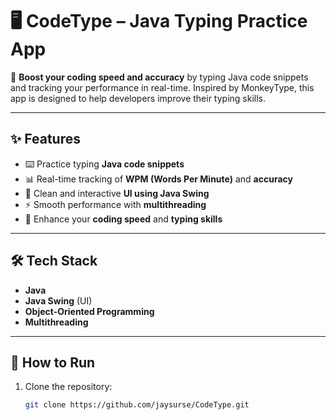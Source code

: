 # 🖥️ CodeType – Java Typing Practice App

🚀 **Boost your coding speed and accuracy** by typing Java code snippets and tracking your performance in real-time. Inspired by MonkeyType, this app is designed to help developers improve their typing skills.

---

## ✨ Features

- ⌨️ Practice typing **Java code snippets**  
- 📊 Real-time tracking of **WPM (Words Per Minute)** and **accuracy**  
- 🎨 Clean and interactive **UI using Java Swing**  
- ⚡ Smooth performance with **multithreading**  
- 🎯 Enhance your **coding speed** and **typing skills**

---

## 🛠️ Tech Stack

- **Java**  
- **Java Swing** (UI)  
- **Object-Oriented Programming**  
- **Multithreading**  

---

## 🚀 How to Run

1. Clone the repository:
   ```bash
   git clone https://github.com/jaysurse/CodeType.git
